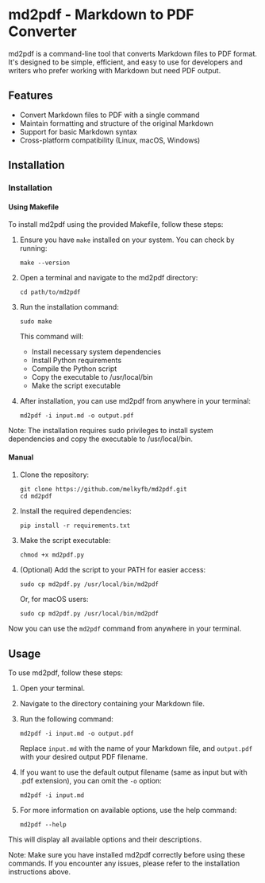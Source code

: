 # md2pdf - Markdown to PDF Converter

md2pdf is a command-line tool that converts Markdown files to PDF format. It's designed to be simple, efficient, and easy to use for developers and writers who prefer working with Markdown but need PDF output.

## Features

- Convert Markdown files to PDF with a single command
- Maintain formatting and structure of the original Markdown
- Support for basic Markdown syntax
- Cross-platform compatibility (Linux, macOS, Windows)

## Installation

### Installation

#### Using Makefile

To install md2pdf using the provided Makefile, follow these steps:

1. Ensure you have `make` installed on your system. You can check by running:
   ```
   make --version
   ```

2. Open a terminal and navigate to the md2pdf directory:
   ```
   cd path/to/md2pdf
   ```

3. Run the installation command:
   ```
   sudo make
   ```

   This command will:
   - Install necessary system dependencies
   - Install Python requirements
   - Compile the Python script
   - Copy the executable to /usr/local/bin
   - Make the script executable

4. After installation, you can use md2pdf from anywhere in your terminal:
   ```
   md2pdf -i input.md -o output.pdf
   ```

Note: The installation requires sudo privileges to install system dependencies and copy the executable to /usr/local/bin.

#### Manual
1. Clone the repository:
   ```
   git clone https://github.com/melkyfb/md2pdf.git
   cd md2pdf
   ```

2. Install the required dependencies:
   ```
   pip install -r requirements.txt
   ```

3. Make the script executable:
   ```
   chmod +x md2pdf.py
   ```

4. (Optional) Add the script to your PATH for easier access:
   ```
   sudo cp md2pdf.py /usr/local/bin/md2pdf
   ```

   Or, for macOS users:
   ```
   sudo cp md2pdf.py /usr/local/bin/md2pdf
   ```

Now you can use the `md2pdf` command from anywhere in your terminal.



## Usage

To use md2pdf, follow these steps:

1. Open your terminal.

2. Navigate to the directory containing your Markdown file.

3. Run the following command:

   ```
   md2pdf -i input.md -o output.pdf
   ```

   Replace `input.md` with the name of your Markdown file, and `output.pdf` with your desired output PDF filename.

4. If you want to use the default output filename (same as input but with .pdf extension), you can omit the `-o` option:

   ```
   md2pdf -i input.md
   ```

5. For more information on available options, use the help command:

   ```
   md2pdf --help
   ```

This will display all available options and their descriptions.

Note: Make sure you have installed md2pdf correctly before using these commands. If you encounter any issues, please refer to the installation instructions above.



